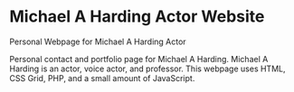# Michael A Harding Actor Website
Personal Webpage for Michael A Harding Actor

Personal contact and portfolio page for Michael A Harding. Michael A Harding is an actor, voice actor, and professor. This webpage uses HTML, CSS Grid, PHP, and a small amount of JavaScript. 
